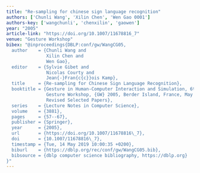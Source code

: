 ```yaml
---
title: "Re-sampling for chinese sign language recognition"
authors: ['Chunli Wang', 'Xilin Chen', 'Wen Gao 0001']
authors-key: ['wangchunli', 'chenxilin', 'gaowen']
year: "2005"
article-link: "https://doi.org/10.1007/11678816_7"
venue: "Gesture Workshop"
bibex: "@inproceedings{DBLP:conf/gw/WangCG05,
  author    = {Chunli Wang and
               Xilin Chen and
               Wen Gao},
  editor    = {Sylvie Gibet and
               Nicolas Courty and
               Jean{-}Fran{c{c}}ois Kamp},
  title     = {Re-sampling for Chinese Sign Language Recognition},
  booktitle = {Gesture in Human-Computer Interaction and Simulation, 6th International
               Gesture Workshop, {GW} 2005, Berder Island, France, May 18-20, 2005,
               Revised Selected Papers},
  series    = {Lecture Notes in Computer Science},
  volume    = {3881},
  pages     = {57--67},
  publisher = {Springer},
  year      = {2005},
  url       = {https://doi.org/10.1007/11678816\_7},
  doi       = {10.1007/11678816\_7},
  timestamp = {Tue, 14 May 2019 10:00:35 +0200},
  biburl    = {https://dblp.org/rec/conf/gw/WangCG05.bib},
  bibsource = {dblp computer science bibliography, https://dblp.org}
}"
---
```

